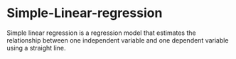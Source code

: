 # Simple-Linear-regression
 Simple linear regression is a regression model that estimates the relationship between one independent variable and one dependent variable using a straight line.
